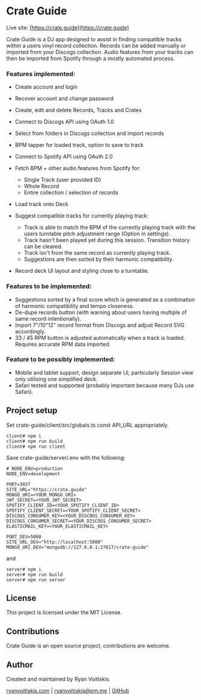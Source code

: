 # Crate Guide

Live site: [https://crate.guide](https://crate.guide)

Crate Guide is a DJ app designed to assist in finding compatible tracks
within a users vinyl record collection. Records can be added manually
or imported from your Discogs collection. Audio features from your tracks
can then be imported from Spotify through a mostly automated process.

### Features implemented:

- Create account and login
- Recover account and change password
- Create, edit and delete Records, Tracks and Crates
- Connect to Discogs API using OAuth 1.0
- Select from folders in Discogs collection and import records
- BPM tapper for loaded track, option to save to track
- Connect to Spotify API using OAuth 2.0
- Fetch BPM + other audio features from Spotify for:

  - Single Track (user provided ID)
  - Whole Record
  - Entire collection / selection of records

- Load track onto Deck
- Suggest compatible tracks for currently playing track:

  - Track is able to match the BPM of the currently playing track with the users turntable pitch adjustment range (Option in settings).
  - Track hasn't been played yet during this session. Transition history can be cleared.
  - Track isn't from the same record as currently playing track.
  - Suggestions are then sorted by their harmonic compatibility.

- Record deck UI layout and styling close to a turntable.

### Features to be implemented:

- Suggestions sorted by a final score which is generated as a combination of harmonic compatibility and tempo closeness.
- De-dupe records button (with warning about users having multiple of same record intentionally).
- Import 7"/10"12" record format from Discogs and adjust Record SVG accordingly.
- 33 / 45 RPM button is adjusted automatically when a track is loaded. Requires accurate RPM data imported.

### Feature to be possibly implemented:

- Mobile and tablet support, design separate UI, particularly Session view only utilising one simplified deck.
- Safari tested and supported (probably important because many DJs use Safari).

## Project setup

Set crate-guide/client/src/globals.ts const API_URL appropriately.

```
client# npm i
client# npm run build
client# npm run client
```

Save crate-guide/server/.env with the following:

```
# NODE_ENV=production
NODE_ENV=development

PORT=3037
SITE_URL="https://crate.guide"
MONGO_URI=<YOUR_MONGO_URI>
JWT_SECRET=<YOUR_JWT_SECRET>
SPOTIFY_CLIENT_ID=<YOUR_SPOTIFY_CLIENT_ID>
SPOTIFY_CLIENT_SECRET=<YOUR_SPOTIFY_CLIENT_SECRET>
DISCOGS_CONSUMER_KEY=<YOUR_DISCOGS_CONSUMER_KEY>
DISCOGS_CONSUMER_SECRET=<YOUR_DISCOGS_CONSUMER_SECRET>
ELASTICMAIL_KEY=<YOUR_ELASTICMAIL_KEY>

PORT_DEV=5000
SITE_URL_DEV="http://localhost:5000"
MONGO_URI_DEV="mongodb://127.0.0.1:27017/crate-guide"
```

and

```
server# npm i
server# npm run build
server# npm run server
```

## License

This project is licensed under the MIT License.

## Contributions

Crate Guide is an open source project, contributions are welcome.

## Author

Created and maintained by Ryan Voitiskis.

[ryanvoitiskis.com](https://ryanvoitiskis.com) | [ryanvoitiskis@pm.me](mailto:ryanvoitiskis@pm.me) | [GitHub](https://github.com/ryan-voitiskis)
